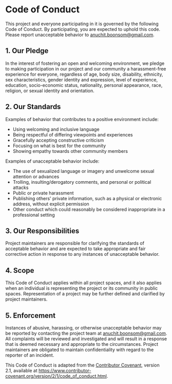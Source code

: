 # Code of Conduct

This project and everyone participating in it is governed by the following Code of Conduct. By participating, you are expected to uphold this code. Please report unacceptable behavior to anuchit.boonsom@gmail.com.

## 1. Our Pledge

In the interest of fostering an open and welcoming environment, we pledge to making participation in our project and our community a harassment-free experience for everyone, regardless of age, body size, disability, ethnicity, sex characteristics, gender identity and expression, level of experience, education, socio-economic status, nationality, personal appearance, race, religion, or sexual identity and orientation.

## 2. Our Standards

Examples of behavior that contributes to a positive environment include:

- Using welcoming and inclusive language
- Being respectful of differing viewpoints and experiences
- Gracefully accepting constructive criticism
- Focusing on what is best for the community
- Showing empathy towards other community members

Examples of unacceptable behavior include:

- The use of sexualized language or imagery and unwelcome sexual attention or advances
- Trolling, insulting/derogatory comments, and personal or political attacks
- Public or private harassment
- Publishing others' private information, such as a physical or electronic address, without explicit permission
- Other conduct which could reasonably be considered inappropriate in a professional setting

## 3. Our Responsibilities

Project maintainers are responsible for clarifying the standards of acceptable behavior and are expected to take appropriate and fair corrective action in response to any instances of unacceptable behavior.

## 4. Scope

This Code of Conduct applies within all project spaces, and it also applies when an individual is representing the project or its community in public spaces. Representation of a project may be further defined and clarified by project maintainers.

## 5. Enforcement

Instances of abusive, harassing, or otherwise unacceptable behavior may be reported by contacting the project team at <anuchit.boonsom@gmail.com>. All complaints will be reviewed and investigated and will result in a response that is deemed necessary and appropriate to the circumstances. Project maintainers are obligated to maintain confidentiality with regard to the reporter of an incident.

This Code of Conduct is adapted from the [Contributor Covenant](https://www.contributor-covenant.org/), version 2.1, available at https://www.contributor-covenant.org/version/2/1/code_of_conduct.html.
